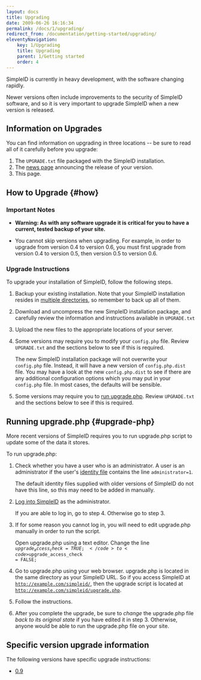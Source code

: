 ```yaml
---
layout: docs
title: Upgrading
date: 2009-06-26 16:16:34
permalink: /docs/1/upgrading/
redirect_from: /documentation/getting-started/upgrading/
eleventyNavigation:
    key: 1/Upgrading
    title: Upgrading
    parent: 1/Getting started
    order: 4
---
```


SimpleID is currently in heavy development, with the software changing rapidly.

Newer versions often include improvements to the security of SimpleID software, and so it is very important to upgrade SimpleID when a new version is released.

## Information on Upgrades

You can find information on upgrading in three locations -- be sure to read all of it carefully before you upgrade:

1. The <code>UPGRADE.txt</code> file packaged with the SimpleID installation.
2. The [news page](/news) announcing the release of your version.
3. This page.


## How to Upgrade  {#how}

### Important Notes

- **Warning: As with any software upgrade it is critical for you to have a current, tested backup of your site.**

- You cannot skip versions when upgrading.  For example, in order to upgrade from version 0.4 to version 0.6, you must first upgrade from version 0.4 to version 0.5, then version 0.5 to version 0.6.


### Upgrade Instructions

To upgrade your installation of SimpleID, follow the following steps.

1. Backup your existing installation. Note that your SimpleID installation resides in [multiple directories](/docs/1/installing), so remember to back up all of them.

2. Download and uncompress the new SimpleID installation package, and carefully review the information and instructions available in <code>UPGRADE.txt</code>

3. Upload the new files to the appropriate locations of your server.

4. Some versions may require you to modify your <code>config.php</code> file.  Review <code>UPGRADE.txt</code> and the sections below to see if this is required.

    The new SimpleID installation package will not overwrite your <code>config.php</code> file.  Instead, it will have a new version of <code>config.php.dist</code> file.  You may have a look at the new <code>config.php.dist</code> to see if there are any additional configuration options which you may put in your <code>config.php</code> file.  In most cases, the defaults will be sensible.

5. Some versions may require you to [run upgrade.php](#upgrade-php).  Review <code>UPGRADE.txt</code> and the sections below to see if this is required.

## Running upgrade.php    {#upgrade-php}

More recent versions of SimpleID requires you to run upgrade.php script to update some of the data it stores.

To run upgrade.php:

1. Check whether you have a user who is an administrator.  A user is an administrator if the user's [identity file](/docs/1/identity-files/) contains the line <code>administrator=1</code>.

    The default identity files supplied with older versions of SimpleID do not have this line, so this may need to be added in manually.

2. [Log into SimpleID](/docs/1/login) as the administrator.

    If you are able to log in, go to step 4.  Otherwise go to step 3.

3. If for some reason you cannot log in, you will need to edit upgrade.php manually in order to run the script.

    Open upgrade.php using a text editor.  Change the line <code>$upgrade_access_check = TRUE;</code> to <code>$upgrade_access_check = FALSE;</code>

4. Go to upgrade.php using your web browser.  upgrade.php is located in the same directory as your SimpleID URL.  So if you access SimpleID at <code>http://example.com/simpleid/</code>, then the upgrade script is located at <code>http://example.com/simpleid/upgrade.php</code>.

5. Follow the instructions.

6. After you complete the upgrade, be sure to *change* the upgrade.php file *back to its original state* if you have edited it in step 3. Otherwise, anyone would be able to run the upgrade.php file on your site.

## Specific version upgrade information

The following versions have specific upgrade instructions:

  - [0.9](/docs/1/upgrading/0.9)